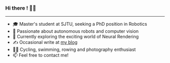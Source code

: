 ### Hi there ! 👋🤓
---

- 🎓 Master's student at SJTU, seeking a PhD position in Robotics
- 🤖 Passionate about autonomous robots and computer vision
- 🌱 Currently exploring the exciting world of Neural Rendering
- ✍️ Occasional write at [my blog](https://sszxc.net)
- 🚴🏻 Cycling, swimming, rowing and photography enthusiast
- 📫 Feel free to contact me!

<!--
**sszxc/sszxc** is a ✨ _special_ ✨ repository because its `README.md` (this file) appears on your GitHub profile.

Here are some ideas to get you started:

- 🔭 I’m currently working on ...
- 🌱 I’m currently learning ...
- 👯 I’m looking to collaborate on ...
- 🤔 I’m looking for help with ...
- 💬 Ask me about ...
- 📫 How to reach me: ...
- 😄 Pronouns: ...
- ⚡ Fun fact: ...
-->
